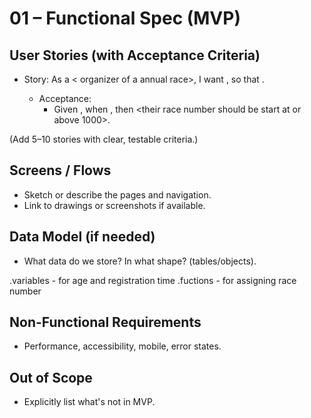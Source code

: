 # 01 – Functional Spec (MVP)

## User Stories (with Acceptance Criteria)
- Story: As a < organizer of a annual race>, I want <to assign race number to participants as per their age and registration timeing>, so that <every runner get their race no. therefore their particular race track and to fare competition between adults and young runners >.

  - Acceptance:
    - Given <race number>, when <adult register early>, then <their race number should be start at or above 1000>.

(Add 5–10 stories with clear, testable criteria.)

## Screens / Flows
- Sketch or describe the pages and navigation.
- Link to drawings or screenshots if available.

## Data Model (if needed)
- What data do we store? In what shape? (tables/objects).

.variables - for age and registration time
.fuctions - for assigning race number

## Non-Functional Requirements
- Performance, accessibility, mobile, error states.

## Out of Scope
- Explicitly list what's not in MVP.
